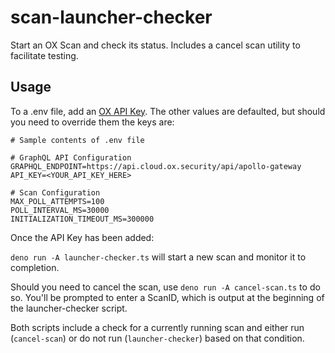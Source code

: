 # scan-launcher-checker

Start an OX Scan and check its status. Includes a cancel scan utility to
facilitate testing.

## Usage

To a .env file, add an
[OX API Key](https://docs.ox.security/api-documentation/api-reference/ox-api-authentication).
The other values are defaulted, but should you need to override them the keys
are:

```
# Sample contents of .env file

# GraphQL API Configuration
GRAPHQL_ENDPOINT=https://api.cloud.ox.security/api/apollo-gateway
API_KEY=<YOUR_API_KEY_HERE>

# Scan Configuration
MAX_POLL_ATTEMPTS=100
POLL_INTERVAL_MS=30000
INITIALIZATION_TIMEOUT_MS=300000
```

Once the API Key has been added:

`deno run -A launcher-checker.ts` will start a new scan and monitor it to
completion.

Should you need to cancel the scan, use `deno run -A cancel-scan.ts` to do so.
You'll be prompted to enter a ScanID, which is output at the beginning of the
launcher-checker script.

Both scripts include a check for a currently running scan and either run
(`cancel-scan`) or do not run (`launcher-checker`) based on that condition.
